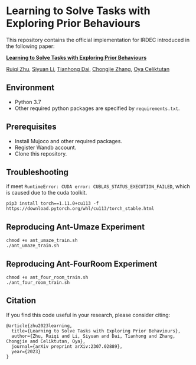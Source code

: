# Learning to Solve Tasks with Exploring Prior Behaviours

This repository contains the official implementation for IRDEC introduced in the following paper:

[**Learning to Solve Tasks with Exploring Prior Behaviours**](https://arxiv.org/abs/2307.02889)

[Ruiqi Zhu](https://ricky-zhu.github.io/), [Siyuan Li](https://siyuanlee.github.io/), [Tianhong Dai](https://tianhongdai.xyz/),
[Chongjie Zhang](http://people.iiis.tsinghua.edu.cn/~zhang/), [Oya Celiktutan](https://nms.kcl.ac.uk/oya.celiktutan/)


## Environment
- Python 3.7
- Other required python packages are specified by `requirements.txt`.

## Prerequisites
- Install Mujoco and other required packages. 
- Register Wandb account.
- Clone this repository.

## Troubleshooting
if meet `RuntimeError: CUDA error: CUBLAS_STATUS_EXECUTION_FAILED`, which is caused due to the cuda toolkit.

```shell
pip3 install torch==1.11.0+cu113 -f https://download.pytorch.org/whl/cu113/torch_stable.html
```


## Reproducing Ant-Umaze Experiment
```shell
chmod +x ant_umaze_train.sh
./ant_umaze_train.sh
```

## Reproducing Ant-FourRoom Experiment
```shell
chmod +x ant_four_room_train.sh
./ant_four_room_train.sh
```

## Citation
If you find this code useful in your research, please consider citing:

```
@article{zhu2023learning,
  title={Learning to Solve Tasks with Exploring Prior Behaviours},
  author={Zhu, Ruiqi and Li, Siyuan and Dai, Tianhong and Zhang, Chongjie and Celiktutan, Oya},
  journal={arXiv preprint arXiv:2307.02889},
  year={2023}
}
```